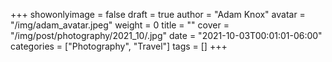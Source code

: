 +++
showonlyimage = false
draft = true
author = "Adam Knox"
avatar = "/img/adam_avatar.jpeg"
weight = 0
title = ""
cover = "/img/post/photography/2021_10/.jpg"
date = "2021-10-03T00:01:01-06:00"
categories = ["Photography", "Travel"]
tags = []
+++
<!--more-->
